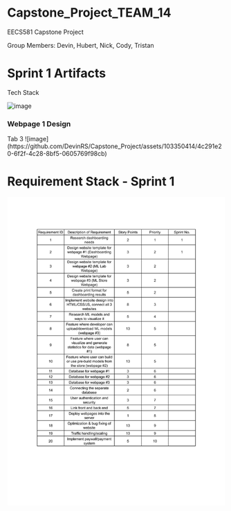 # Capstone_Project_TEAM_14
EECS581 Capstone Project

Group Members: Devin, Hubert, Nick, Cody, Tristan
# Sprint 1 Artifacts 

Tech Stack

![image](https://github.com/DevinRS/Capstone_Project/assets/103350414/1613a28c-395b-476b-8a3e-e88007b30500)

<h3>Webpage 1 Design</h3>
Tab 3
![image](https://github.com/DevinRS/Capstone_Project/assets/103350414/4c291e20-6f2f-4c28-8bf5-0605769f98cb)



# Requirement Stack - Sprint 1 

![Initial_Requirements_Stack_1-1](https://github.com/DevinRS/Capstone_Project/blob/main/Documents/png/Sprint1_Requirement_Stack.png)



